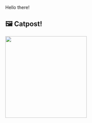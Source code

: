 Hello there!



## 🖼️ Catpost!

<sub>
    <img src="https://cdn2.thecatapi.com/images/atq.jpg" height="256">
</sub>

